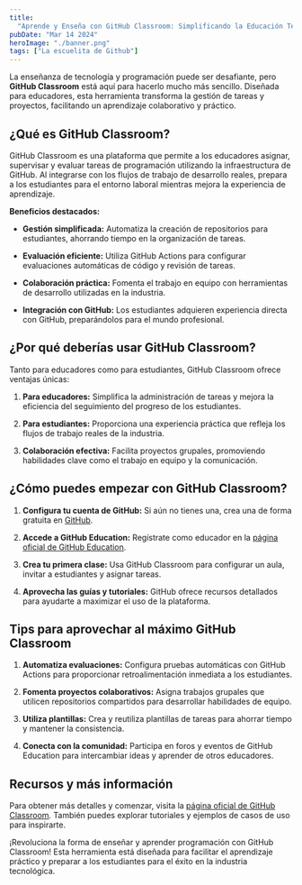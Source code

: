 ```yaml
---
title:
  "Aprende y Enseña con GitHub Classroom: Simplificando la Educación Tecnológica"
pubDate: "Mar 14 2024"
heroImage: "./banner.png"
tags: ["La escuelita de Github"]
---
```


La enseñanza de tecnología y programación puede ser desafiante, pero **GitHub
Classroom** está aquí para hacerlo mucho más sencillo. Diseñada para educadores,
esta herramienta transforma la gestión de tareas y proyectos, facilitando un
aprendizaje colaborativo y práctico.

## **¿Qué es GitHub Classroom?**

GitHub Classroom es una plataforma que permite a los educadores asignar,
supervisar y evaluar tareas de programación utilizando la infraestructura de
GitHub. Al integrarse con los flujos de trabajo de desarrollo reales, prepara a
los estudiantes para el entorno laboral mientras mejora la experiencia de
aprendizaje.

**Beneficios destacados:**

- **Gestión simplificada:** Automatiza la creación de repositorios para
  estudiantes, ahorrando tiempo en la organización de tareas.

- **Evaluación eficiente:** Utiliza GitHub Actions para configurar evaluaciones
  automáticas de código y revisión de tareas.

- **Colaboración práctica:** Fomenta el trabajo en equipo con herramientas de
  desarrollo utilizadas en la industria.

- **Integración con GitHub:** Los estudiantes adquieren experiencia directa con
  GitHub, preparándolos para el mundo profesional.

## **¿Por qué deberías usar GitHub Classroom?**

Tanto para educadores como para estudiantes, GitHub Classroom ofrece ventajas
únicas:

1.  **Para educadores:** Simplifica la administración de tareas y mejora la
    eficiencia del seguimiento del progreso de los estudiantes.

2.  **Para estudiantes:** Proporciona una experiencia práctica que refleja los
    flujos de trabajo reales de la industria.

3.  **Colaboración efectiva:** Facilita proyectos grupales, promoviendo
    habilidades clave como el trabajo en equipo y la comunicación.

## **¿Cómo puedes empezar con GitHub Classroom?**

1.  **Configura tu cuenta de GitHub:** Si aún no tienes una, crea una de forma
    gratuita en [<u>GitHub</u>](https://github.com/).

2.  **Accede a GitHub Education:** Regístrate como educador en la
    [<u>página oficial de GitHub Education</u>](https://education.github.com/).

3.  **Crea tu primera clase:** Usa GitHub Classroom para configurar un aula,
    invitar a estudiantes y asignar tareas.

4.  **Aprovecha las guías y tutoriales:** GitHub ofrece recursos detallados para
    ayudarte a maximizar el uso de la plataforma.

## **Tips para aprovechar al máximo GitHub Classroom**

1.  **Automatiza evaluaciones:** Configura pruebas automáticas con GitHub
    Actions para proporcionar retroalimentación inmediata a los estudiantes.

2.  **Fomenta proyectos colaborativos:** Asigna trabajos grupales que utilicen
    repositorios compartidos para desarrollar habilidades de equipo.

3.  **Utiliza plantillas:** Crea y reutiliza plantillas de tareas para ahorrar
    tiempo y mantener la consistencia.

4.  **Conecta con la comunidad:** Participa en foros y eventos de GitHub
    Education para intercambiar ideas y aprender de otros educadores.

## **Recursos y más información**

Para obtener más detalles y comenzar, visita la
[<u>página oficial de GitHub Classroom</u>](https://classroom.github.com/).
También puedes explorar tutoriales y ejemplos de casos de uso para inspirarte.

¡Revoluciona la forma de enseñar y aprender programación con GitHub Classroom!
Esta herramienta está diseñada para facilitar el aprendizaje práctico y preparar
a los estudiantes para el éxito en la industria tecnológica.
